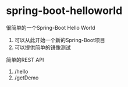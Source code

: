 # spring-boot-helloworld

很简单的一个Spring-Boot Hello World

1. 可以从此开始一个新的Spring-Boot项目
2. 可以提供简单的镜像测试

简单的REST API
1. /hello
2. /getDemo
